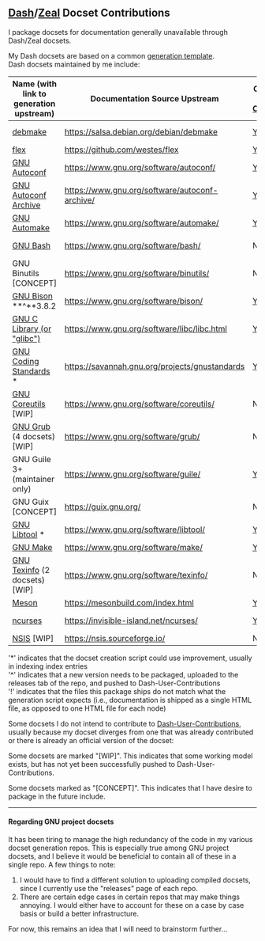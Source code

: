 ## [Dash](https://kapeli.com/dash)/[Zeal](https://zealdocs.org/) Docset Contributions

I package docsets for documentation generally unavailable through Dash/Zeal docsets.

My Dash docsets are based on a common [generation template](https://github.com/lshprung/dash-docset-generation-template). \
Dash docsets maintained by me include:

|Name (with link to generation upstream)|Documentation Source Upstream|Contributed to [Dash-User-Contributions](https://github.com/Kapeli/Dash-User-Contributions/tree/master)?|Relevant Debian Package|
|---------------------------------------|-----------------------------|---------------------------------------|-----------------------|
|[debmake](https://github.com/lshprung/debmake-dash-docset)|<https://salsa.debian.org/debian/debmake>|[Yes](https://github.com/Kapeli/Dash-User-Contributions/tree/master/docsets/debmake)|[debmake-doc](https://packages.debian.org/unstable/debmake-doc)|
|[flex](https://github.com/lshprung/flex-dash-docset)|<https://github.com/westes/flex>|[Yes](https://github.com/Kapeli/Dash-User-Contributions/tree/master/docsets/Flex)|[flex-doc](https://packages.debian.org/unstable/flex-doc)|
|[GNU Autoconf](https://github.com/lshprung/gnu-autoconf-dash-docset)|<https://www.gnu.org/software/autoconf/>|[Yes](https://github.com/Kapeli/Dash-User-Contributions/tree/master/docsets/GNU_Autoconf)|[autoconf-doc](https://packages.debian.org/unstable/autoconf-doc) \!|
|[GNU Autoconf Archive](https://github.com/lshprung/gnu-autoconf-archive-dash-docset)|<https://www.gnu.org/software/autoconf-archive/>|[Yes](https://github.com/Kapeli/Dash-User-Contributions/tree/master/docsets/GNU_Autoconf_Archive)|[autoconf-archive](https://packages.debian.org/unstable/autoconf-archive)|
[GNU Automake](https://github.com/lshprung/gnu-automake-dash-docset)|<https://www.gnu.org/software/automake/>|[Yes](https://github.com/Kapeli/Dash-User-Contributions/tree/master/docsets/GNU_Automake)||
|[GNU Bash](https://github.com/lshprung/gnu-bash-dash-docset)|<https://www.gnu.org/software/bash/>|No|[bash-doc](https://packages.debian.org/unstable/bash-doc) \!|
|GNU Binutils [CONCEPT]|<https://www.gnu.org/software/binutils/>|No||
|[GNU Bison](https://github.com/lshprung/gnu-bison-dash-docset) **^**3.8.2|<https://www.gnu.org/software/bison/>|[Yes](https://github.com/Kapeli/Dash-User-Contributions/tree/master/docsets/GNU_Bison)|[bison-doc](https://packages.debian.org/unstable/bison-doc)|
|[GNU C Library (or "glibc")](https://github.com/lshprung/gnu-libc-dash-docset)|<https://www.gnu.org/software/libc/libc.html>|[Yes](https://github.com/Kapeli/Dash-User-Contributions/tree/master/docsets/glibc)|[glibc-doc-reference](https://packages.debian.org/sid/glibc-doc-reference)|
|[GNU Coding Standards](https://github.com/lshprung/gnu-coding-standards-dash-docset) \*|<https://savannah.gnu.org/projects/gnustandards>|[Yes](https://github.com/Kapeli/Dash-User-Contributions/tree/master/docsets/GNU_Coding_Standards)|[gnu-standards](https://packages.debian.org/unstable/gnu-standards) \!|
|[GNU Coreutils](https://github.com/lshprung/gnu-coreutils-dash-docset) [WIP]|<https://www.gnu.org/software/coreutils/>|No||
|[GNU Grub](https://github.com/lshprung/gnu-grub-dash-docset) (4 docsets) [WIP]|<https://www.gnu.org/software/grub/>|No||
|GNU Guile 3+ (maintainer only)|<https://www.gnu.org/software/guile/>|[Yes](https://github.com/Kapeli/Dash-User-Contributions/tree/master/docsets/GNU_Guile)||guile-3.0-doc (and guile-2.2-doc) do not ship with html sources|
|GNU Guix [CONCEPT]|<https://guix.gnu.org/>|No||
|[GNU Libtool](https://github.com/lshprung/gnu-libtool-dash-docset) \*|<https://www.gnu.org/software/libtool/>|[Yes](https://github.com/Kapeli/Dash-User-Contributions/tree/master/docsets/GNU_Libtool)|[libtool-doc](https://packages.debian.org/unstable/libtool-doc) \!|
|[GNU Make](https://github.com/lshprung/gnu-make-dash-docset)|<https://www.gnu.org/software/make/>|[Yes](https://github.com/Kapeli/Dash-User-Contributions/tree/master/docsets/GNU_Make)|[make-doc](https://packages.debian.org/unstable/make-doc)|
|[GNU Texinfo](https://github.com/lshprung/gnu-texinfo-dash-docset) (2 docsets) [WIP]|<https://www.gnu.org/software/texinfo/>|No||
|[Meson](https://github.com/lshprung/meson-dash-docset)|<https://mesonbuild.com/index.html>|[Yes](https://github.com/Kapeli/Dash-User-Contributions/tree/master/docsets/Meson)||
|[ncurses](https://github.com/lshprung/ncurses-dash-docset)|<https://invisible-island.net/ncurses/>|[Yes](https://github.com/Kapeli/Dash-User-Contributions/tree/master/docsets/ncurses)|[ncurses-doc](https://packages.debian.org/unstable/ncurses-doc)|
|[NSIS](https://github.com/lshprung/nsis-dash-docset) [WIP]|<https://nsis.sourceforge.io/>|No|[nsis-doc](https://packages.debian.org/unstable/nsis-doc)|


'\*' indicates that the docset creation script could use improvement, usually in indexing index entries \
'**^**' indicates that a new version needs to be packaged, uploaded to the releases tab of the repo, and pushed to Dash-User-Contributions \
'\!' indicates that the files this package ships do not match what the generation script expects (i.e., documentation is shipped as a single HTML file, as opposed to one HTML file for each node)

Some docsets I do not intend to contribute to [Dash-User-Contributions](https://github.com/Kapeli/Dash-User-Contributions), usually because my docset diverges from one that was already contributed or there is already an official version of the docset:

Some docsets are marked "[WIP]". This indicates that some working model exists, but has not yet been successfully pushed to Dash-User-Contributions.

Some docsets marked as "[CONCEPT]". This indicates that I have desire to package in the future include.

---

#### Regarding GNU project docsets

It has been tiring to manage the high redundancy of the code in my various docset generation repos. This is especially true among GNU project docsets, and I believe it would be beneficial to contain all of these in a single repo. A few things to note:

1. I would have to find a different solution to uploading compiled docsets, since I currently use the "releases" page of each repo.
2. There are certain edge cases in certain repos that may make things annoying. I would either have to account for these on a case by case basis or build a better infrastructure.

For now, this remains an idea that I will need to brainstorm further...
